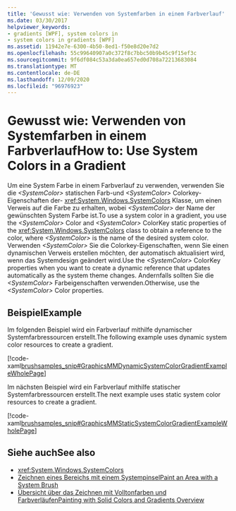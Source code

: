 ```yaml
---
title: 'Gewusst wie: Verwenden von Systemfarben in einem Farbverlauf'
ms.date: 03/30/2017
helpviewer_keywords:
- gradients [WPF], system colors in
- system colors in gradients [WPF]
ms.assetid: 11942e7e-6300-4b50-8ed1-f50e8d20e7d2
ms.openlocfilehash: 55c99640907a0c372f8c7bbc50b9b45c9f15ef3c
ms.sourcegitcommit: 9f6df084c53a3da0ea657ed0d708a72213683084
ms.translationtype: MT
ms.contentlocale: de-DE
ms.lasthandoff: 12/09/2020
ms.locfileid: "96976923"
---
```

# <a name="how-to-use-system-colors-in-a-gradient"></a><span data-ttu-id="78f9a-102">Gewusst wie: Verwenden von Systemfarben in einem Farbverlauf</span><span class="sxs-lookup"><span data-stu-id="78f9a-102">How to: Use System Colors in a Gradient</span></span>
<span data-ttu-id="78f9a-103">Um eine System Farbe in einem Farbverlauf zu verwenden, verwenden Sie die *\<SystemColor>* statischen Farb-und *\<SystemColor>* Colorkey-Eigenschaften der- <xref:System.Windows.SystemColors> Klasse, um einen Verweis auf die Farbe zu erhalten, wobei *\<SystemColor>* der Name der gewünschten System Farbe ist.</span><span class="sxs-lookup"><span data-stu-id="78f9a-103">To use a system color in a gradient, you use the *\<SystemColor>* Color and *\<SystemColor>* ColorKey static properties of the <xref:System.Windows.SystemColors> class to obtain a reference to the color, where *\<SystemColor>* is the name of the desired system color.</span></span> <span data-ttu-id="78f9a-104">Verwenden *\<SystemColor>* Sie die Colorkey-Eigenschaften, wenn Sie einen dynamischen Verweis erstellen möchten, der automatisch aktualisiert wird, wenn das Systemdesign geändert wird.</span><span class="sxs-lookup"><span data-stu-id="78f9a-104">Use the *\<SystemColor>* ColorKey properties when you want to create a dynamic reference that updates automatically as the system theme changes.</span></span> <span data-ttu-id="78f9a-105">Andernfalls sollten Sie die *\<SystemColor>* Farbeigenschaften verwenden.</span><span class="sxs-lookup"><span data-stu-id="78f9a-105">Otherwise, use the *\<SystemColor>* Color properties.</span></span>  
  
## <a name="example"></a><span data-ttu-id="78f9a-106">Beispiel</span><span class="sxs-lookup"><span data-stu-id="78f9a-106">Example</span></span>  
 <span data-ttu-id="78f9a-107">Im folgenden Beispiel wird ein Farbverlauf mithilfe dynamischer Systemfarbressourcen erstellt.</span><span class="sxs-lookup"><span data-stu-id="78f9a-107">The following example uses dynamic system color resources to create a gradient.</span></span>  
  
 [!code-xaml[brushsamples_snip#GraphicsMMDynamicSystemColorGradientExampleWholePage](~/samples/snippets/csharp/VS_Snippets_Wpf/brushsamples_snip/CS/DynamicSystemColorExample.xaml#graphicsmmdynamicsystemcolorgradientexamplewholepage)]  
  
 <span data-ttu-id="78f9a-108">Im nächsten Beispiel wird ein Farbverlauf mithilfe statischer Systemfarbressourcen erstellt.</span><span class="sxs-lookup"><span data-stu-id="78f9a-108">The next example uses static system color resources to create a gradient.</span></span>  
  
 [!code-xaml[brushsamples_snip#GraphicsMMStaticSystemColorGradientExampleWholePage](~/samples/snippets/csharp/VS_Snippets_Wpf/brushsamples_snip/CS/StaticSystemColorExample.xaml#graphicsmmstaticsystemcolorgradientexamplewholepage)]  
  
## <a name="see-also"></a><span data-ttu-id="78f9a-109">Siehe auch</span><span class="sxs-lookup"><span data-stu-id="78f9a-109">See also</span></span>

- <xref:System.Windows.SystemColors>
- [<span data-ttu-id="78f9a-110">Zeichnen eines Bereichs mit einem Systempinsel</span><span class="sxs-lookup"><span data-stu-id="78f9a-110">Paint an Area with a System Brush</span></span>](how-to-paint-an-area-with-a-system-brush.md)
- [<span data-ttu-id="78f9a-111">Übersicht über das Zeichnen mit Volltonfarben und Farbverläufen</span><span class="sxs-lookup"><span data-stu-id="78f9a-111">Painting with Solid Colors and Gradients Overview</span></span>](painting-with-solid-colors-and-gradients-overview.md)
